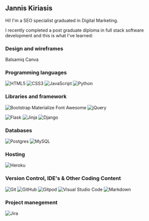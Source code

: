 ## Jannis Kiriasis

Hi! I'm a SEO specialist graduated in Digital Marketing.

I recently completed a post graduate diploma in full stack software development and this is what I've learned:

### Design and wireframes
Balsamiq
Canva

### Programming languages
![HTML5](https://img.shields.io/badge/html5-%23E34F26.svg?style=for-the-badge&logo=html5&logoColor=white)
![CSS3](https://img.shields.io/badge/css3-%231572B6.svg?style=for-the-badge&logo=css3&logoColor=white)
![JavaScript](https://img.shields.io/badge/javascript-%23323330.svg?style=for-the-badge&logo=javascript&logoColor=%23F7DF1E)
![Python](https://img.shields.io/badge/python-3670A0?style=for-the-badge&logo=python&logoColor=ffdd54)

### Libraries and framework
![Bootstrap](https://img.shields.io/badge/bootstrap-%23563D7C.svg?style=for-the-badge&logo=bootstrap&logoColor=white)
Materialize
Font Awesome
![jQuery](https://img.shields.io/badge/jquery-%230769AD.svg?style=for-the-badge&logo=jquery&logoColor=white)

![Flask](https://img.shields.io/badge/flask-%23000.svg?style=for-the-badge&logo=flask&logoColor=white)
![Jinja](https://img.shields.io/badge/jinja-black.svg?style=for-the-badge&logo=jinja&logoColor=red)
![Django](https://img.shields.io/badge/django-%23092E20.svg?style=for-the-badge&logo=django&logoColor=white)


### Databases 
![Postgres](https://img.shields.io/badge/postgres-%23316192.svg?style=for-the-badge&logo=postgresql&logoColor=white)
![MySQL](https://img.shields.io/badge/mysql-%2300f.svg?style=for-the-badge&logo=mysql&logoColor=white)


### Hosting
![Heroku](https://img.shields.io/badge/heroku-%23430098.svg?style=for-the-badge&logo=heroku&logoColor=white)

### Version Control, IDE's & Other Coding Content
![Git](https://img.shields.io/badge/git-%23F05033.svg?style=for-the-badge&logo=git&logoColor=white)
![GitHub](https://img.shields.io/badge/github-%23121011.svg?style=for-the-badge&logo=github&logoColor=white)
![Gitpod](https://img.shields.io/badge/gitpod-f06611.svg?style=for-the-badge&logo=gitpod&logoColor=white)
![Visual Studio Code](https://img.shields.io/badge/Visual%20Studio%20Code-0078d7.svg?style=for-the-badge&logo=visual-studio-code&logoColor=white)
![Markdown](https://img.shields.io/badge/markdown-%23000000.svg?style=for-the-badge&logo=markdown&logoColor=white)

### Project manegement
![Jira](https://img.shields.io/badge/jira-%230A0FFF.svg?style=for-the-badge&logo=jira&logoColor=white)


